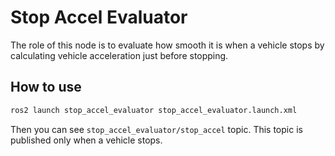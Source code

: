 # Stop Accel Evaluator

The role of this node is to evaluate how smooth it is when a vehicle stops by calculating vehicle acceleration just before stopping.

## How to use

```sh
ros2 launch stop_accel_evaluator stop_accel_evaluator.launch.xml
```

Then you can see `stop_accel_evaluator/stop_accel` topic.
This topic is published only when a vehicle stops.
